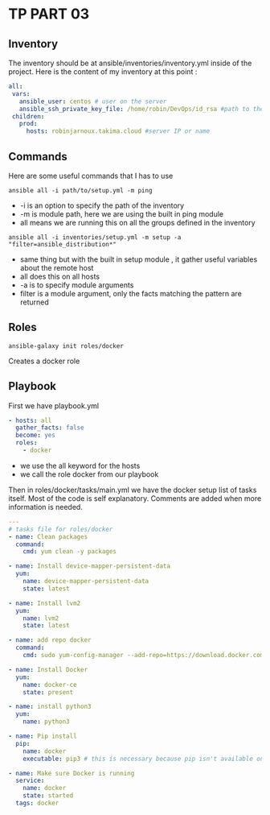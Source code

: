 # TP PART 03

## Inventory 

The inventory should be at ansible/inventories/inventory.yml inside of the project. Here is the content of my inventory at this point :

```yml
all:
 vars:
   ansible_user: centos # user on the server
   ansible_ssh_private_key_file: /home/robin/DevOps/id_rsa #path to the ssh private key
 children:
   prod:
     hosts: robinjarnoux.takima.cloud #server IP or name

```

## Commands

Here are some useful commands that I has to use

`ansible all -i path/to/setup.yml -m ping`

- -i is an option to specify the path of the inventory 
- -m is module path, here we are using the built in ping module
- all means we are running this on all the groups defined in the inventory

`ansible all -i inventories/setup.yml -m setup -a "filter=ansible_distribution*"`


- same thing but with the built in setup module , it gather useful variables about the remote host
- all does this on all hosts
- -a is to specify module arguments
- filter is a module argument, only the facts matching the pattern are returned

## Roles

`ansible-galaxy init roles/docker`

Creates a docker role

## Playbook

First we have playbook.yml

```yml
- hosts: all
  gather_facts: false
  become: yes
  roles:
    - docker
```

- we use the all keyword for the hosts
- we call the role docker from our playbook


Then in roles/docker/tasks/main.yml we have the docker setup list of tasks itself. Most of the code is self explanatory. Comments are added when more information is needed.


```yml
---
# tasks file for roles/docker
- name: Clean packages
  command:
    cmd: yum clean -y packages

- name: Install device-mapper-persistent-data
  yum:
    name: device-mapper-persistent-data
    state: latest

- name: Install lvm2
  yum:
    name: lvm2
    state: latest

- name: add repo docker
  command:
    cmd: sudo yum-config-manager --add-repo=https://download.docker.com/linux/centos/docker-ce.repo

- name: Install Docker
  yum:
    name: docker-ce
    state: present

- name: install python3
  yum:
    name: python3

- name: Pip install
  pip:
    name: docker
    executable: pip3 # this is necessary because pip isn't available on CentOS so we use pip3

- name: Make sure Docker is running
  service:
    name: docker
    state: started
  tags: docker

```